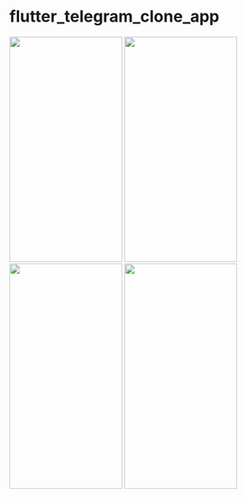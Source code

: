 # flutter_telegram_clone_app

<img src="https://user-images.githubusercontent.com/26844387/184854615-31444779-4154-41a6-a8d3-358b24f3ca3a.png" width="200" height="400" />  <img src="https://user-images.githubusercontent.com/26844387/184854695-9ca3be43-59d2-4ea5-acee-8d17c667ea2f.png" width="200" height="400" /> <img src="https://user-images.githubusercontent.com/26844387/184854770-a6c7794d-d65e-4232-9bb8-6d2b77125d3b.png" width="200" height="400" />  <img src="https://user-images.githubusercontent.com/26844387/184854849-6983d41d-dda7-482d-8e40-24ee4f0e9ecf.png" width="200" height="400"> 
